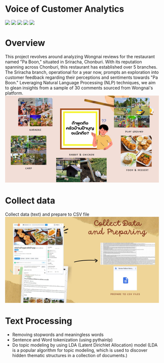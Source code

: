 # Voice of Customer Analytics
[![](https://img.shields.io/badge/-Topic--Modeling-orange)](#) [![](https://img.shields.io/badge/-NLP-orange)](#) [![](https://img.shields.io/badge/-Python-green)](#) [![](https://img.shields.io/badge/-Google--Colab-green)](#) [![](https://img.shields.io/badge/-student-blue)](#)

# Overview
This project revolves around analyzing Wongnai reviews for the restaurant named "Pa Boon," situated in Sriracha, Chonburi. With its reputation spanning across Chonburi, this restaurant has established over 5 branches. The Sriracha branch, operational for a year now, prompts an exploration into customer feedback regarding their perceptions and sentiments towards "Pa Boon." Leveraging Natural Language Processing (NLP) techniques, we aim to glean insights from a sample of 30 comments sourced from Wongnai's platform.
![image](VOC-01.jpg)

# Collect data
Collect data (text) and prepare to CSV file
![image](VOC-02.jpg)

# Text Processing
- Removing stopwords and meaningless words
- Sentence and Word tokenization (using pythainlp)
- Do topic modeling by using LDA (Latent Dirichlet Allocation) model 
  (LDA is a popular algorithm for topic modeling, which is used to discover hidden thematic structures in a collection of documents.)
